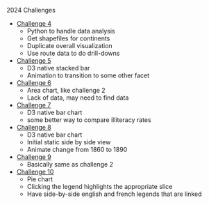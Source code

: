 2024 Challenges
* [Challenge 4](https://github.com/ajstarks/dubois-data-portraits/tree/master/challenge/2024/challenge04) 
	* Python to handle data analysis
	* Get shapefiles for continents
	* Duplicate overall visualization
	* Use route data to do drill-downs
* [Challenge 5](https://github.com/ajstarks/dubois-data-portraits/tree/master/challenge/2024/challenge05) 
	* D3 native stacked bar
	* Animation to transition to some other facet
* [Challenge 6](https://github.com/ajstarks/dubois-data-portraits/tree/master/challenge/2024/challenge06) 
	* Area chart, like challenge 2
	* Lack of data, may need to find data
* [Challenge 7](https://github.com/ajstarks/dubois-data-portraits/tree/master/challenge/2024/challenge07) 
	* D3 native bar chart
	* some better way to compare illiteracy rates
* [Challenge 8](https://github.com/ajstarks/dubois-data-portraits/tree/master/challenge/2024/challenge08) 
	* D3 native bar chart
	* Initial static side by side view
	* Animate change from 1860 to 1890
* [Challenge 9](https://github.com/ajstarks/dubois-data-portraits/tree/master/challenge/2024/challenge09) 
	* Basically same as challenge 2
* [Challenge 10](https://github.com/ajstarks/dubois-data-portraits/tree/master/challenge/2024/challenge10) 
	* Pie chart
	* Clicking the legend highlights the appropriate slice
	* Have side-by-side english and french legends that are linked